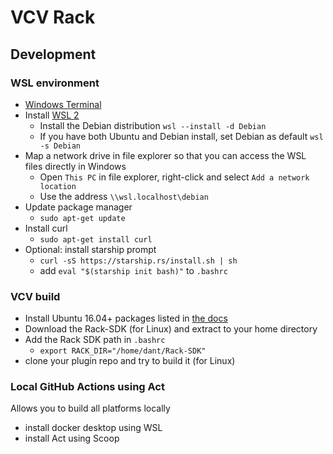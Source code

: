 # VCV Rack
## Development
### WSL environment

* [Windows Terminal](https://aka.ms/terminal)
* Install [WSL 2](https://learn.microsoft.com/en-us/windows/wsl/install)
  * Install the Debian distribution `wsl --install -d Debian`
  * If you have both Ubuntu and Debian install, set Debian as default `wsl -s Debian`
* Map a network drive in file explorer so that you can access the WSL files directly in Windows
  * Open `This PC` in file explorer, right-click and select `Add a network location`
  * Use the address `\\wsl.localhost\debian`
* Update package manager
  * `sudo apt-get update`
* Install curl
  * `sudo apt-get install curl`
* Optional: install starship prompt
  * `curl -sS https://starship.rs/install.sh | sh`
  * add `eval "$(starship init bash)"` to `.bashrc`

### VCV build

* Install Ubuntu 16.04+ packages listed in [the docs](https://vcvrack.com/manual/Building)
* Download the Rack-SDK (for Linux) and extract to your home directory
* Add the Rack SDK path in `.bashrc`
  * `export RACK_DIR="/home/dant/Rack-SDK"`
* clone your plugin repo and try to build it (for Linux)

### Local GitHub Actions using Act

Allows you to build all platforms locally

* install docker desktop using WSL
* install Act using Scoop
